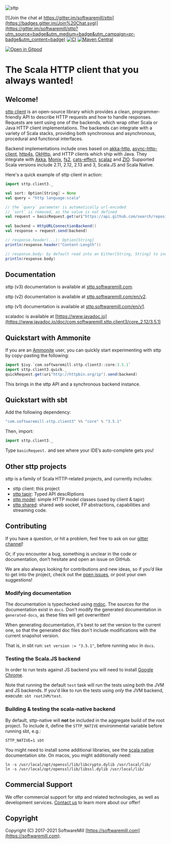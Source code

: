 ![sttp](https://github.com/softwaremill/sttp/raw/master/banner.png)

[![Join the chat at https://gitter.im/softwaremill/sttp](https://badges.gitter.im/Join%20Chat.svg)](https://gitter.im/softwaremill/sttp?utm_source=badge&utm_medium=badge&utm_campaign=pr-badge&utm_content=badge)
[![CI](https://github.com/softwaremill/sttp/workflows/CI/badge.svg)](https://github.com/softwaremill/sttp/actions?query=workflow%3A%22CI%22)
[![Maven Central](https://maven-badges.herokuapp.com/maven-central/com.softwaremill.sttp.client3/core_2.12/badge.svg)](https://maven-badges.herokuapp.com/maven-central/com.softwaremill.sttp.client3/core_2.12)

[![Open in Gitpod](https://gitpod.io/button/open-in-gitpod.svg)](https://gitpod.io/#https://github.com/softwaremill/sttp)

# The Scala HTTP client that you always wanted!

## Welcome!

[sttp client](https://github.com/softwaremill/sttp) is an open-source library which provides a clean, programmer-friendly API to describe HTTP
requests and how to handle responses. Requests are sent using one of the backends, which wrap other Scala or Java HTTP client implementations. The backends can integrate with a variety of Scala stacks, providing both synchronous and asynchronous, procedural and functional interfaces.
 
Backend implementations include ones based on [akka-http](https://doc.akka.io/docs/akka-http/current/scala/http/), [async-http-client](https://github.com/AsyncHttpClient/async-http-client), [http4s](https://http4s.org), [OkHttp](http://square.github.io/okhttp/), and HTTP clients which ship with Java. They integrate with [Akka](https://akka.io), [Monix](https://monix.io), [fs2](https://github.com/functional-streams-for-scala/fs2), [cats-effect](https://github.com/typelevel/cats-effect), [scalaz](https://github.com/scalaz/scalaz) and [ZIO](https://github.com/zio/zio). Supported Scala versions include 2.11, 2.12, 2.13 and 3, Scala.JS and Scala Native.

Here's a quick example of sttp client in action:
 
```scala
import sttp.client3._

val sort: Option[String] = None
val query = "http language:scala"

// the `query` parameter is automatically url-encoded
// `sort` is removed, as the value is not defined
val request = basicRequest.get(uri"https://api.github.com/search/repositories?q=$query&sort=$sort")
  
val backend = HttpURLConnectionBackend()
val response = request.send(backend)

// response.header(...): Option[String]
println(response.header("Content-Length")) 

// response.body: by default read into an Either[String, String] to indicate failure or success 
println(response.body)                                 
```

## Documentation

sttp (v3) documentation is available at [sttp.softwaremill.com](http://sttp.softwaremill.com).

sttp (v2) documentation is available at [sttp.softwaremill.com/en/v2](http://sttp.softwaremill.com/en/v2).

sttp (v1) documentation is available at [sttp.softwaremill.com/en/v1](https://sttp.softwaremill.com/en/v1).

scaladoc is available at [https://www.javadoc.io](https://www.javadoc.io/doc/com.softwaremill.sttp.client3/core_2.12/3.5.1)

## Quickstart with Ammonite

If you are an [Ammonite](http://ammonite.io) user, you can quickly start experimenting with sttp by copy-pasting the following:

```scala
import $ivy.`com.softwaremill.sttp.client3::core:3.5.1`
import sttp.client3.quick._
quickRequest.get(uri"http://httpbin.org/ip").send(backend)
```

This brings in the sttp API and a synchronous backend instance.

## Quickstart with sbt

Add the following dependency:

```scala
"com.softwaremill.sttp.client3" %% "core" % "3.5.1"
```

Then, import:

```scala
import sttp.client3._
```

Type `basicRequest.` and see where your IDE’s auto-complete gets you!

## Other sttp projects

sttp is a family of Scala HTTP-related projects, and currently includes:

* sttp client: this project
* [sttp tapir](https://github.com/softwaremill/tapir): Typed API descRiptions
* [sttp model](https://github.com/softwaremill/sttp-model): simple HTTP model classes (used by client & tapir)
* [sttp shared](https://github.com/softwaremill/sttp-shared): shared web socket, FP abstractions, capabilities and streaming code.

## Contributing

If you have a question, or hit a problem, feel free to ask on our [gitter channel](https://gitter.im/softwaremill/sttp)!

Or, if you encounter a bug, something is unclear in the code or documentation, don’t hesitate and open an issue on GitHub.

We are also always looking for contributions and new ideas, so if you’d like to get into the project, check out the [open issues](https://github.com/softwaremill/sttp/issues), or post your own suggestions!

### Modifying documentation

The documentation is typechecked using [mdoc](https://scalameta.org/mdoc/). The sources for the documentation exist in `docs`. Don't modify the generated documentation in `generated-docs`, as these files will get overwritten!

When generating documentation, it's best to set the version to the current one, so that the generated doc files don't include modifications with the current snapshot version. 

That is, in sbt run: `set version := "3.5.1"`, before running `mdoc` in `docs`.

### Testing the Scala.JS backend

In order to run tests against JS backend you will need to install [Google Chrome](https://www.google.com/chrome/).

Note that running the default `test` task will run the tests using both the JVM and JS backends.
If you'd like to run the tests using *only* the JVM backend, execute: `sbt rootJVM/test`.

### Building & testing the scala-native backend

By default, sttp-native will **not** be included in the aggregate build of the root project. To include it, define the `STTP_NATIVE` environmental variable before running sbt, e.g.:

```
STTP_NATIVE=1 sbt
```

You might need to install some additional libraries, see the [scala native](http://www.scala-native.org/en/latest/user/setup.html) documentation site. On macos, you might additionally need:

```
ln -s /usr/local/opt/openssl/lib/libcrypto.dylib /usr/local/lib/
ln -s /usr/local/opt/openssl/lib/libssl.dylib /usr/local/lib/
```

## Commercial Support

We offer commercial support for sttp and related technologies, as well as development services. [Contact us](https://softwaremill.com) to learn more about our offer!

## Copyright

Copyright (C) 2017-2021 SoftwareMill [https://softwaremill.com](https://softwaremill.com).
